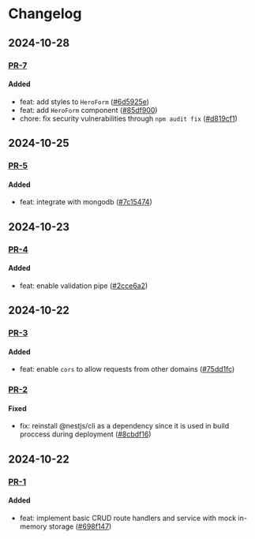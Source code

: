 # Changelog
## 2024-10-28
### [PR-7](https://github.com/Rafael-Euzebio/crud-herois-da-marvel-fullstack/pull/7)
#### Added
- feat: add styles to `HeroForm` ([#6d5925e](https://github.com/Rafael-Euzebio/crud-herois-da-marvel-fullstack/commit/6d5925e))
- feat: add `HeroForm` component ([#85df900](https://github.com/Rafael-Euzebio/crud-herois-da-marvel-fullstack/commit/85df900))
- chore: fix security vulnerabilities through `npm audit fix` ([#d819cf1](https://github.com/Rafael-Euzebio/crud-herois-da-marvel-fullstack/commit/d819cf1))

## 2024-10-25
### [PR-5](https://github.com/Rafael-Euzebio/crud-herois-da-marvel-fullstack/pull/5)
#### Added
- feat: integrate with mongodb ([#7c15474](https://github.com/Rafael-Euzebio/crud-herois-da-marvel-fullstack/commit/7c15474))

## 2024-10-23
### [PR-4](https://github.com/Rafael-Euzebio/crud-herois-da-marvel-fullstack/pull/4)
#### Added
- feat: enable validation pipe ([#2cce6a2](https://github.com/Rafael-Euzebio/crud-herois-da-marvel-fullstack/commit/2cce6a2))

## 2024-10-22
### [PR-3](https://github.com/Rafael-Euzebio/crud-herois-da-marvel-fullstack/pull/3)
#### Added
- feat: enable `cors` to allow requests from other domains ([#75dd1fc](https://github.com/Rafael-Euzebio/crud-herois-da-marvel-fullstack/commit/75dd1fc))

### [PR-2](https://github.com/Rafael-Euzebio/crud-herois-da-marvel-fullstack/pull/2)
#### Fixed
- fix: reinstall @nestjs/cli as a dependency since it is used in build proccess during deployment ([#8cbdf16](https://github.com/Rafael-Euzebio/crud-herois-da-marvel-fullstack/commit/8cbdf16))


## 2024-10-22
### [PR-1](https://github.com/Rafael-Euzebio/crud-herois-da-marvel-fullstack/pull/1)
#### Added
- feat: implement basic CRUD route handlers and service with mock in-memory storage ([#698f147](https://github.com/Rafael-Euzebio/crud-herois-da-marvel-fullstack/commit/698f147))
